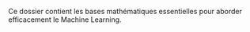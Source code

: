 Ce dossier contient les bases mathématiques essentielles pour aborder efficacement le Machine Learning.
